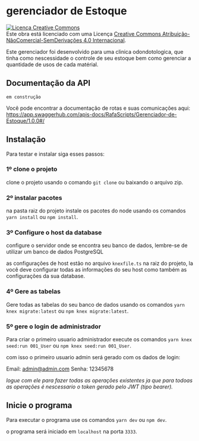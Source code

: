 # gerenciador de Estoque

<a rel="license" href="http://creativecommons.org/licenses/by-nc-nd/4.0/"><img alt="Licença Creative Commons" style="border-width:0" src="https://i.creativecommons.org/l/by-nc-nd/4.0/88x31.png" /></a><br />Este obra está licenciado com uma Licença <a rel="license" href="http://creativecommons.org/licenses/by-nc-nd/4.0/">Creative Commons Atribuição-NãoComercial-SemDerivações 4.0 Internacional</a>.

Este gerenciador foi desenvolvido para uma clinica odondotologica, que tinha como nescessidade o controle de seu estoque
bem como gerenciar a quantidade de usos de cada matérial.

## Documentação da API

`em construção`

Você pode encontrar a documentação de rotas e suas comunicações aqui: https://app.swaggerhub.com/apis-docs/RafaScripts/Gerenciador-de-Estoque/1.0.0#/

## Instalação

Para testar e instalar siga esses passos:

### 1º clone o projeto

clone o projeto usando o comando `git clone` ou baixando o arquivo zip.

### 2º instalar pacotes

na pasta raiz do projeto instale os pacotes do node usando os comandos `yarn install` ou `npm install`.

### 3º Configure o host da database

configure o servidor onde se encontra seu banco de dados, lembre-se de utilizar um banco de dados PostgreSQL

as configurações de host estão no arquivo `knexfile.ts` na raiz do projeto, la você deve configurar todas as informações do seu host
como também as configurações da sua database.

### 4º Gere as tabelas

Gere todas as tabelas do seu banco de dados usando os comandos `yarn knex migrate:latest` ou `npm knex migrate:latest`.

### 5º gere o login de administrador

Para criar o primeiro usuario administrador execute os comandos `yarn knex seed:run 001_User` ou `npm knex seed:run 001_User`.

com isso o primeiro usuario admin será gerado com os dados de login:

Email: admin@admin.com
Senha: 12345678

*logue com ele para fazer todas as operações existentes ja que para todoas as 
operações é nescessario o token gerado pelo JWT (tipo bearer).*

## Inicie o programa

Para executar o programa use os comandos `yarn dev` ou `npm dev`.

o programa será iniciado em `localhost` na porta `3333`.
